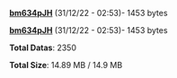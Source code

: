 [**bm634pJH**](/data/bm634pJH.txt) (31/12/22 - 02:53)- 1453 bytes

[**bm634pJH**](/data/bm634pJH.txt) (31/12/22 - 02:53)- 1453 bytes

**Total Datas**: 2350

**Total Size**: 14.89 MB / 14.9 MB